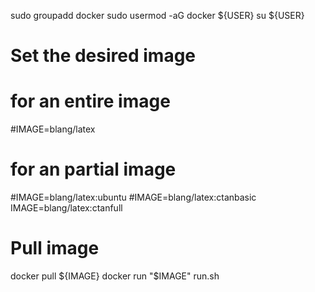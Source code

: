 sudo groupadd docker
sudo usermod -aG docker ${USER}
su ${USER}
# Set the desired image 
# for an entire image
#IMAGE=blang/latex 
# for an partial image
#IMAGE=blang/latex:ubuntu
#IMAGE=blang/latex:ctanbasic
IMAGE=blang/latex:ctanfull
# Pull image
docker pull ${IMAGE}
docker run "$IMAGE" run.sh


